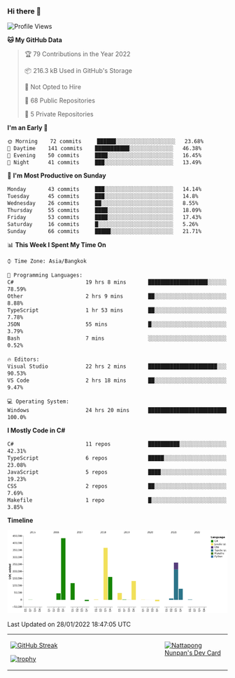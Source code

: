 ### Hi there 👋

<!--START_SECTION:waka-->
![Profile Views](http://img.shields.io/badge/Profile%20Views-0-blue)

**🐱 My GitHub Data** 

> 🏆 79 Contributions in the Year 2022
 > 
> 📦 216.3 kB Used in GitHub's Storage 
 > 
> 🚫 Not Opted to Hire
 > 
> 📜 68 Public Repositories 
 > 
> 🔑 5 Private Repositories  
 > 
**I'm an Early 🐤** 

```text
🌞 Morning    72 commits     ██████░░░░░░░░░░░░░░░░░░░   23.68% 
🌆 Daytime    141 commits    ███████████░░░░░░░░░░░░░░   46.38% 
🌃 Evening    50 commits     ████░░░░░░░░░░░░░░░░░░░░░   16.45% 
🌙 Night      41 commits     ███░░░░░░░░░░░░░░░░░░░░░░   13.49%

```
📅 **I'm Most Productive on Sunday** 

```text
Monday       43 commits     ███░░░░░░░░░░░░░░░░░░░░░░   14.14% 
Tuesday      45 commits     ███░░░░░░░░░░░░░░░░░░░░░░   14.8% 
Wednesday    26 commits     ██░░░░░░░░░░░░░░░░░░░░░░░   8.55% 
Thursday     55 commits     ████░░░░░░░░░░░░░░░░░░░░░   18.09% 
Friday       53 commits     ████░░░░░░░░░░░░░░░░░░░░░   17.43% 
Saturday     16 commits     █░░░░░░░░░░░░░░░░░░░░░░░░   5.26% 
Sunday       66 commits     █████░░░░░░░░░░░░░░░░░░░░   21.71%

```


📊 **This Week I Spent My Time On** 

```text
⌚︎ Time Zone: Asia/Bangkok

💬 Programming Languages: 
C#                       19 hrs 8 mins       ███████████████████░░░░░░   78.59% 
Other                    2 hrs 9 mins        ██░░░░░░░░░░░░░░░░░░░░░░░   8.88% 
TypeScript               1 hr 53 mins        ██░░░░░░░░░░░░░░░░░░░░░░░   7.78% 
JSON                     55 mins             █░░░░░░░░░░░░░░░░░░░░░░░░   3.79% 
Bash                     7 mins              ░░░░░░░░░░░░░░░░░░░░░░░░░   0.52%

🔥 Editors: 
Visual Studio            22 hrs 2 mins       ██████████████████████░░░   90.53% 
VS Code                  2 hrs 18 mins       ██░░░░░░░░░░░░░░░░░░░░░░░   9.47%

💻 Operating System: 
Windows                  24 hrs 20 mins      █████████████████████████   100.0%

```

**I Mostly Code in C#** 

```text
C#                       11 repos            ██████████░░░░░░░░░░░░░░░   42.31% 
TypeScript               6 repos             █████░░░░░░░░░░░░░░░░░░░░   23.08% 
JavaScript               5 repos             ████░░░░░░░░░░░░░░░░░░░░░   19.23% 
CSS                      2 repos             ██░░░░░░░░░░░░░░░░░░░░░░░   7.69% 
Makefile                 1 repo              █░░░░░░░░░░░░░░░░░░░░░░░░   3.85%

```


**Timeline**

![Chart not found](https://raw.githubusercontent.com/aixasz/aixasz/main/charts/bar_graph.png) 


 Last Updated on 28/01/2022 18:47:05 UTC
<!--END_SECTION:waka-->

<table>
<tr>
<td width="70%" valign="top">
 
 [![GitHub Streak](http://github-readme-streak-stats.herokuapp.com?user=aixasz&theme=github-dark&hide_border=true&date_format=%5BY%20%5DM%20j)](https://git.io/streak-stats)

 [![trophy](https://github-profile-trophy.vercel.app/?username=aixasz&theme=onedark)](https://github.com/ryo-ma/github-profile-trophy)
 </td>
<td width="30%" valign="top">
 
<a href="https://app.daily.dev/aixasz"><img src="https://api.daily.dev/devcards/403207936e6547c9a85ea449e9f3abe8.png?r=re8" alt="Nattapong Nunpan's Dev Card"/></a>

 </td>
</tr>
</table>
 
